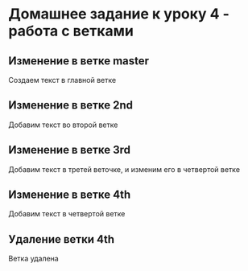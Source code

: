 # Домашнее задание к уроку 4 - работа с ветками

## Изменение в ветке master
Создаем текст в главной ветке

## Изменение в ветке 2nd
Добавим текст во второй ветке

## Изменение в ветке 3rd
Добавим текст в третей веточке, и изменим его в четвертой ветке

## Изменение в ветке 4th
Добавим текст в четвертой ветке

## Удаление ветки 4th
Ветка удалена